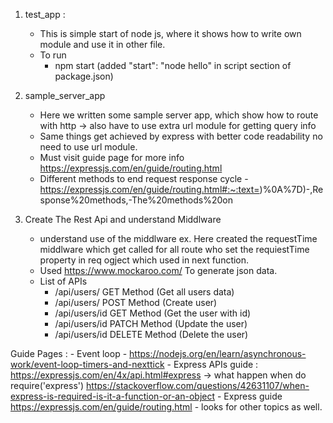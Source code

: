 1. test_app :
   - This is simple start of node js, where it shows how to write own module and use it in other file.
   - To run
       - npm start (added "start": "node hello" in script section of package.json)

2. sample_server_app 
    - Here we written some sample server app, which show how to route with http -> also have to use extra url module for getting query info 
    - Same things get achieved by express with better code readability no need to use url module. 
    - Must visit guide page for more info https://expressjs.com/en/guide/routing.html
    - Different methods to end request response cycle - https://expressjs.com/en/guide/routing.html#:~:text=)%0A%7D)-,Response%20methods,-The%20methods%20on 

3. Create The Rest Api and understand Middlware
    - understand use of the middlware ex. Here created the requestTime middlware which get called for all route who set the requiestTime property in req ogject which used in next function.
    - Used https://www.mockaroo.com/ To generate json data.
    - List of APIs 
        - /api/users/     GET Method  (Get all users data)
        - /api/users/     POST Method (Create user)
        - /api/users/id   GET Method  (Get the user with id)
        - /api/users/id   PATCH Method  (Update the user)
        - /api/users/id   DELETE Method (Delete the user)


Guide Pages :
    - Event loop - https://nodejs.org/en/learn/asynchronous-work/event-loop-timers-and-nexttick
    - Express APIs guide : https://expressjs.com/en/4x/api.html#express -> what happen when do require('express') https://stackoverflow.com/questions/42631107/when-express-is-required-is-it-a-function-or-an-object
    - Express guide https://expressjs.com/en/guide/routing.html - looks for other topics as well.

